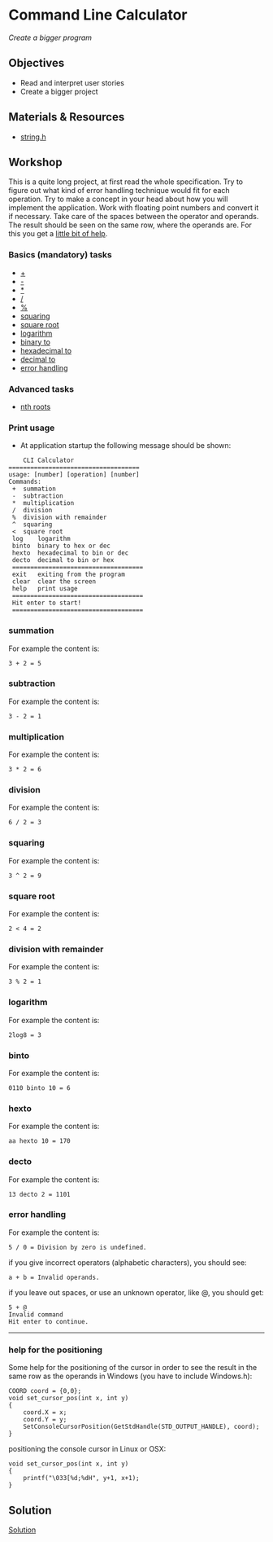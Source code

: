 # Command Line Calculator
*Create a bigger program*

## Objectives
 - Read and interpret user stories
 - Create a bigger project


## Materials & Resources

- [string.h](https://www.tutorialspoint.com/c_standard_library/string_h.htm)

## Workshop
This is a quite long project, at first read the whole specification. Try to figure out what kind of error handling technique would fit for each operation. Try to make a concept in your head about how you will implement the application. Work with floating point numbers and convert it if necessary. Take care of the spaces between the operator and operands. The result should be seen on the same row, where the operands are. For this you get a [little bit of help](#help-for-the-positioning).

### Basics (mandatory) tasks
- [+](#user-content-summation)
- [-](#user-content-subtraction)
- [*](#user-content-multiplication)
- [/](#user-content-division)
- [%](#user-content-division-with-remainder)
- [squaring](#user-content-squaring)
- [square root](#user-content-square-root)
- [logarithm](#user-content-logarithm)
- [binary to](#user-content-binto,-hexto,-decto)
- [hexadecimal to](#user-content-binto,-hexto,-decto)
- [decimal to](#user-content-binto,-hexto,-decto)
- [error handling](#user-content-error-handling)

### Advanced tasks
- [nth roots](https://en.wikipedia.org/wiki/Nth_root)

### Print usage
 - At application startup the following message should be shown:

```
	CLI Calculator
====================================
usage: [number] [operation] [number]
Commands:
 +	summation
 -	subtraction
 *	multiplication
 /	division
 %	division with remainder
 ^	squaring
 <	square root
 log	logarithm
 binto	binary to hex or dec
 hexto	hexadecimal to bin or dec
 decto	decimal to bin or hex
 ====================================
 exit	exiting from the program
 clear	clear the screen
 help	print usage
 ====================================
 Hit enter to start!
 ====================================
 ```

### summation

For example the content is:

```
3 + 2 = 5
```

### subtraction


For example the content is:

```
3 - 2 = 1
```

### multiplication

For example the content is:

```
3 * 2 = 6
```

### division

For example the content is:

```
6 / 2 = 3
```

### squaring

For example the content is:

```
3 ^ 2 = 9
```

### square root

For example the content is:

```
2 < 4 = 2
```

### division with remainder

For example the content is:

```
3 % 2 = 1
```

### logarithm

For example the content is:

```
2log8 = 3
```


### binto

For example the content is:

```
0110 binto 10 = 6
```

### hexto

For example the content is:

```
aa hexto 10 = 170
```

### decto

For example the content is:

```
13 decto 2 = 1101
```


### error handling

For example the content is:

```
5 / 0 = Division by zero is undefined.
```
if you give incorrect operators (alphabetic characters), you should see:
```
a + b = Invalid operands.
```
if you leave out spaces, or use an unknown operator, like @, you should get:
```
5 + @
Invalid command
Hit enter to continue.
```
---
### help for the positioning

Some help for the positioning of the cursor in order to see the result in the same row as the operands in Windows (you have to include Windows.h):
```
COORD coord = {0,0};
void set_cursor_pos(int x, int y)
{
	coord.X = x;
	coord.Y = y;
	SetConsoleCursorPosition(GetStdHandle(STD_OUTPUT_HANDLE), coord);
}
```

positioning the console cursor in Linux or OSX:
```
void set_cursor_pos(int x, int y)
{
	printf("\033[%d;%dH", y+1, x+1);
}
```


## Solution
[Solution](#)
